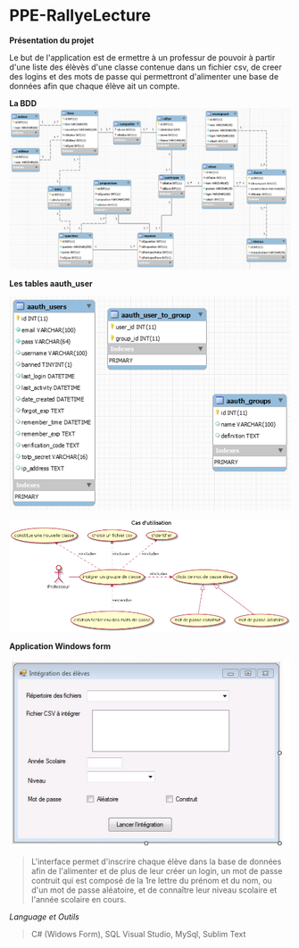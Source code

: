 # PPE-RallyeLecture

**Présentation du projet**

Le but de l'application est de ermettre à un professur de pouvoir à partir d'une liste des élèvès d'une classe contenue dans un fichier csv, 
de creer des logins et des mots de passe qui permettront d'alimenter une base de données afin que chaque élève ait un compte.

**La BDD**
![alt text](https://github.com/clurgen/PPE-RallyeLecture/blob/master/schemaDbRallyeLecture.PNG)

**Les tables aauth_user**

![alt text](https://github.com/clurgen/PPE-RallyeLecture/blob/master/schemaDbAauth.PNG)

![alt text](https://github.com/clurgen/PPE-RallyeLecture/blob/master/Use_Case_Diagram.png)

**Application Windows form**

![alt text](https://github.com/clurgen/PPE-RallyeLecture/blob/master/Interface.JPG)
>L'interface permet d'inscrire chaque élève dans la base de données afin de l'alimenter et de plus de leur créer un login, un mot de passe contruit qui est composé de la 1re lettre du prénom et du nom, ou d'un mot de passe aléatoire, et de connaître leur niveau scolaire et l'année scolaire en cours.

*Language et Outils*

>C# (Widows Form), SQL
Visual Studio, MySql, Sublim Text
